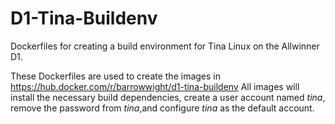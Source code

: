 # D1-Tina-Buildenv
Dockerfiles for creating a build environment for Tina Linux on the Allwinner D1. 

These Dockerfiles are used to create the images in https://hub.docker.com/r/barrowwight/d1-tina-buildenv
All images will install the necessary build dependencies, create a user account named _tina_, remove the password from _tina_,and configure
_tina_ as the default account.
